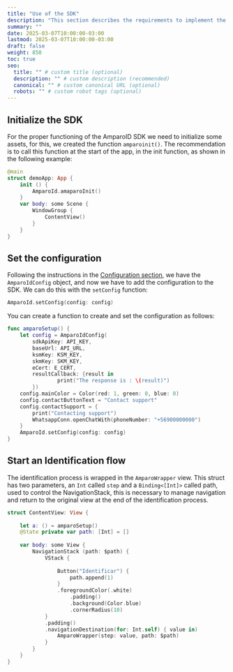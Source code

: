```yaml
---
title: "Use of the SDK"
description: "This section describes the requirements to implement the Amparo ID iOS SDK in your app."
summary: ""
date: 2025-03-07T10:00:00-03:00
lastmod: 2025-03-07T10:00:00-03:00
draft: false
weight: 850
toc: true
seo:
  title: "" # custom title (optional)
  description: "" # custom description (recommended)
  canonical: "" # custom canonical URL (optional)
  robots: "" # custom robot tags (optional)
---
```


## Initialize the SDK

For the proper functioning of the AmparoID SDK we need to initialize some assets, for this, we created the function `amparoinit()`. The recommendation is to call this function at the start of the app, in the init function, as shown in the following example:

```swift
@main
struct demoApp: App {
    init () {
        AmparoId.amaparoInit()
    }
    var body: some Scene {
        WindowGroup {
            ContentView()
        }
    }
}
```

## Set the configuration
Following the instructions in the [Configuration section](../configuration), we have the `AmparoIdConfig` object, and now we have to add the configuration to the SDK. We can do this with the `setConfig` function:

```swift
AmparoId.setConfig(config: config)
```

You can create a function to create and set the configuration as follows:

```swift
func amparoSetup() {
    let config = AmparoIdConfig(
        sdkApiKey: API_KEY,
        baseUrl: API_URL,
        ksmKey: KSM_KEY,
        skmKey: SKM_KEY,
        eCert: E_CERT, 
        resultCallback: {result in
                print("The response is : \(result)")
        })
    config.mainColor = Color(red: 1, green: 0, blue: 0)
    config.contactButtonText = "Contact support"
    config.contactSupport = {
        print("Contacting support")
        WhatsappConn.openChatWith(phoneNumber: "+56900000000")
    }
    AmparoId.setConfig(config: config)
}
```

## Start an Identification flow

The identification process is wrapped in the `AmparoWrapper` view. This struct has two parameters, an `Int` called `step` and a `Binding<[Int]>` called path, used to control the NavigationStack, this is necessary to manage navigation and return to the original view at the end of the identification process.

```swift
struct ContentView: View {
    
    let a: () = amparoSetup()
    @State private var path: [Int] = []
   
    var body: some View {
        NavigationStack (path: $path) {
            VStack {
                               
                Button("Identificar") {
                    path.append(1)
                }
                .foregroundColor(.white)
                    .padding()
                    .background(Color.blue)
                    .cornerRadius(10)
            }
            .padding()
            .navigationDestination(for: Int.self) { value in)
                AmparoWrapper(step: value, path: $path)
            }
        }   
    }
}
```